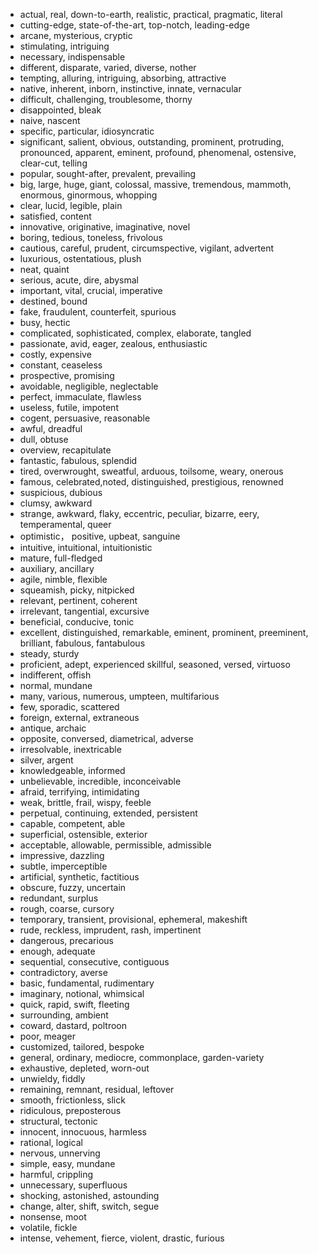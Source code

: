 
- actual, real, down-to-earth, realistic, practical, pragmatic, literal
- cutting-edge, state-of-the-art, top-notch, leading-edge
- arcane, mysterious, cryptic
- stimulating, intriguing
- necessary, indispensable
- different, disparate, varied, diverse, nother
- tempting, alluring, intriguing, absorbing, attractive
- native, inherent, inborn, instinctive, innate, vernacular
- difficult, challenging, troublesome, thorny
- disappointed, bleak
- naive, nascent
- specific, particular, idiosyncratic
- significant, salient, obvious, outstanding, prominent, protruding, pronounced, apparent, eminent, profound, phenomenal, ostensive, clear-cut, telling
- popular, sought-after, prevalent, prevailing
- big, large, huge, giant, colossal, massive, tremendous, mammoth, enormous, ginormous, whopping
- clear, lucid, legible, plain
- satisfied, content
- innovative, originative, imaginative, novel
- boring, tedious, toneless, frivolous
- cautious, careful, prudent, circumspective, vigilant, advertent
- luxurious, ostentatious, plush
- neat, quaint
- serious, acute, dire, abysmal
- important, vital, crucial, imperative
- destined, bound
- fake, fraudulent, counterfeit, spurious
- busy, hectic
- complicated, sophisticated, complex, elaborate, tangled
- passionate, avid, eager, zealous, enthusiastic
- costly, expensive
- constant, ceaseless
- prospective, promising
- avoidable, negligible, neglectable
- perfect, immaculate, flawless
- useless, futile, impotent
- cogent, persuasive, reasonable
- awful, dreadful
- dull, obtuse
- overview, recapitulate
- fantastic, fabulous, splendid
- tired, overwrought, sweatful, arduous, toilsome, weary, onerous
- famous, celebrated,noted, distinguished, prestigious, renowned
- suspicious, dubious
- clumsy, awkward
- strange, awkward, flaky, eccentric, peculiar, bizarre, eery, temperamental, queer
- optimistic， positive, upbeat, sanguine
- intuitive, intuitional, intuitionistic
- mature, full-fledged
- auxiliary, ancillary
- agile, nimble, flexible
- squeamish, picky, nitpicked
- relevant, pertinent, coherent
- irrelevant, tangential, excursive
- beneficial, conducive, tonic
- excellent, distinguished, remarkable, eminent, prominent, preeminent, brilliant, fabulous, fantabulous
- steady, sturdy
- proficient, adept, experienced skillful, seasoned, versed, virtuoso
- indifferent, offish
- normal, mundane
- many, various, numerous, umpteen, multifarious
- few, sporadic, scattered
- foreign, external, extraneous
- antique, archaic
- opposite, conversed, diametrical, adverse
- irresolvable, inextricable
- silver, argent
- knowledgeable, informed
- unbelievable, incredible, inconceivable
- afraid, terrifying, intimidating
- weak, brittle, frail, wispy, feeble
- perpetual, continuing, extended, persistent
- capable, competent, able
- superficial, ostensible, exterior
- acceptable, allowable, permissible, admissible
- impressive, dazzling
- subtle, imperceptible
- artificial, synthetic, factitious
- obscure, fuzzy, uncertain
- redundant, surplus
- rough, coarse, cursory
- temporary, transient, provisional, ephemeral, makeshift
- rude, reckless, imprudent, rash, impertinent
- dangerous, precarious
- enough, adequate
- sequential, consecutive, contiguous
- contradictory, averse
- basic, fundamental, rudimentary
- imaginary, notional, whimsical
- quick, rapid, swift, fleeting
- surrounding, ambient
- coward, dastard, poltroon
- poor, meager
- customized, tailored, bespoke
- general, ordinary, mediocre, commonplace, garden-variety
- exhaustive, depleted, worn-out
- unwieldy, fiddly
- remaining, remnant, residual, leftover
- smooth, frictionless, slick
- ridiculous, preposterous
- structural, tectonic
- innocent, innocuous, harmless
- rational, logical
- nervous, unnerving
- simple, easy, mundane
- harmful, crippling
- unnecessary, superfluous
- shocking, astonished, astounding
- change, alter, shift, switch, segue
- nonsense, moot
- volatile, fickle
- intense, vehement, fierce, violent, drastic, furious
